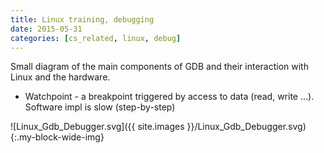 ```yaml
---
title: Linux training, debugging
date: 2015-05-31
categories: [cs_related, linux, debug]
---
```


Small diagram of the main components of GDB and their interaction with Linux and the hardware.

* Watchpoint - a breakpoint triggered by access to data (read, write ...). Software impl is slow (step-by-step)
  
![Linux_Gdb_Debugger.svg]({{ site.images }}/Linux_Gdb_Debugger.svg){:.my-block-wide-img}

